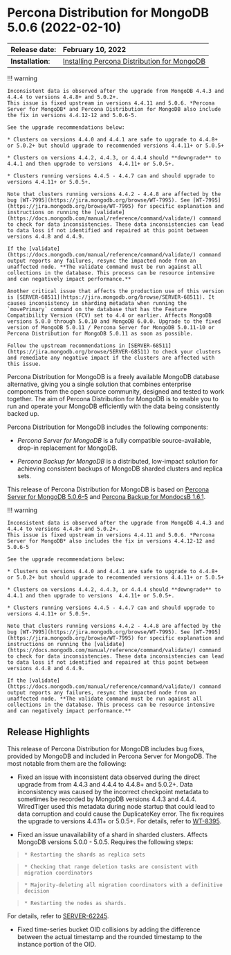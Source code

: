 # Percona Distribution for MongoDB 5.0.6 (2022-02-10)

| Release date:     | February 10, 2022      |
|:------------------|:----------------------|
| **Installation**: | [Installing Percona Distribution for MongoDB](installation.md) |


!!! warning

    Inconsistent data is observed after the upgrade from MongoDB 4.4.3 and 4.4.4 to versions 4.4.8+ and 5.0.2+.
    This issue is fixed upstream in versions 4.4.11 and 5.0.6. *Percona Server for MongoDB* and Percona Distribution for MongoDB also include the fix in versions 4.4.12-12 and 5.0.6-5.

    See the upgrade recommendations below:

    * Clusters on versions 4.4.0 and 4.4.1 are safe to upgrade to 4.4.8+ or 5.0.2+ but should upgrade to recommended versions 4.4.11+ or 5.0.5+

    * Clusters on versions 4.4.2, 4.4.3, or 4.4.4 should **downgrade** to 4.4.1 and then upgrade to versions  4.4.11+ or 5.0.5+.

    * Clusters running versions 4.4.5 - 4.4.7 can and should upgrade to versions 4.4.11+ or 5.0.5+.

    Note that clusters running versions 4.4.2 - 4.4.8 are affected by the bug [WT-7995](https://jira.mongodb.org/browse/WT-7995). See [WT-7995](https://jira.mongodb.org/browse/WT-7995) for specific explanation and instructions on running the [validate](https://docs.mongodb.com/manual/reference/command/validate/) command to check for data inconsistencies. These data inconsistencies can lead to data loss if not identified and repaired at this point between versions 4.4.8 and 4.4.9.

    If the [validate](https://docs.mongodb.com/manual/reference/command/validate/) command output reports any failures, resync the impacted node from an unaffected node. **The validate command must be run against all collections in the database. This process can be resource intensive and can negatively impact performance.**

    Another critical issue that affects the production use of this version is [SERVER-68511](https://jira.mongodb.org/browse/SERVER-68511). It causes inconsistency in sharding metadata when running the `movePrimary` command on the database that has the Feature Compatibility Version (FCV) set to 4.4 or earlier. Affects MongoDB versions 5.0.0 through 5.0.10 and MongoDB 6.0.0. Upgrade to the fixed version of MongoDB 5.0.11 / Percona Server for MongoDB 5.0.11-10 or Percona Distribution for MongoDB 5.0.11 as soon as possible.

    Follow the upstream recommendations in [SERVER-68511](https://jira.mongodb.org/browse/SERVER-68511) to check your clusters and remediate any negative impact if the clusters are affected with this issue.

Percona Distribution for MongoDB is a freely available MongoDB database alternative, giving you a single solution that combines enterprise components from the open source community, designed and tested to work together. The aim of Percona Distribution for MongoDB is to enable you to run and operate your
MongoDB efficiently with the data being consistently backed up.

Percona Distribution for MongoDB includes the following components:

* *Percona Server for MongoDB* is a fully compatible source-available, drop-in replacement
for MongoDB.

* *Percona Backup for MongoDB* is a distributed, low-impact solution for achieving
consistent backups of MongoDB sharded clusters and replica sets.

This release of Percona Distribution for MongoDB is based on [Percona Server for MongoDB 5.0.6-5](https://docs.percona.com/percona-server-for-mongodb/5.0/release_notes/5.0.6-5.html) and [Percona Backup for MondocsB 1.6.1](https://docs.percona.com/percona-backup-mongodb/release-notes/1.6.1.html).

!!! warning

    Inconsistent data is observed after the upgrade from MongoDB 4.4.3 and 4.4.4 to versions 4.4.8+ and 5.0.2+.
    This issue is fixed upstream in versions 4.4.11 and 5.0.6. *Percona Server for MongoDB* also includes the fix in versions 4.4.12-12 and 5.0.6-5

    See the upgrade recommendations below:

    * Clusters on versions 4.4.0 and 4.4.1 are safe to upgrade to 4.4.8+ or 5.0.2+ but should upgrade to recommended versions 4.4.11+ or 5.0.5+

    * Clusters on versions 4.4.2, 4.4.3, or 4.4.4 should **downgrade** to 4.4.1 and then upgrade to versions  4.4.11+ or 5.0.5+.

    * Clusters running versions 4.4.5 - 4.4.7 can and should upgrade to versions 4.4.11+ or 5.0.5+.

    Note that clusters running versions 4.4.2 - 4.4.8 are affected by the bug [WT-7995](https://jira.mongodb.org/browse/WT-7995). See [WT-7995](https://jira.mongodb.org/browse/WT-7995) for specific explanation and instructions on running the [validate](https://docs.mongodb.com/manual/reference/command/validate/) command to check for data inconsistencies. These data inconsistencies can lead to data loss if not identified and repaired at this point between versions 4.4.8 and 4.4.9.

    If the [validate](https://docs.mongodb.com/manual/reference/command/validate/) command output reports any failures, resync the impacted node from an unaffected node. **The validate command must be run against all collections in the database. This process can be resource intensive and can negatively impact performance.**

## Release Highlights

This release of Percona Distribution for MongoDB includes bug fixes, provided by MongoDB and included in Percona Server for MongoDB. The most notable from them are the following:

* Fixed an issue with inconsistent data observed during the direct upgrade from from 4.4.3 and 4.4.4 to 4.4.8+ and 5.0.2+. Data inconsistency was caused by the incorrect checkpoint metadata to sometimes be recorded by MongoDB versions 4.4.3 and 4.4.4. WiredTiger used this metadata during node startup that could lead to data corruption and could cause the DuplicateKey error. The fix requires the upgrade to versions 4.4.11+ or 5.0.5+. For details, refer to [WT-8395](https://jira.mongodb.org/browse/WT-8395).

* Fixed an issue unavailability of a shard in sharded clusters. Affects MongoDB versions 5.0.0 - 5.0.5. Requires the following steps:

>     * Restarting the shards as replica sets

>     * Checking that range deletion tasks are consistent with migration coordinators

>     * Majority-deleting all migration coordinators with a definitive decision

>     * Restarting the nodes as shards.

For details, refer to [SERVER-62245](https://jira.mongodb.org/browse/SERVER-62245).

* Fixed time-series bucket OID collisions by adding the difference between the actual timestamp and the rounded timestamp to the instance portion of the OID.
